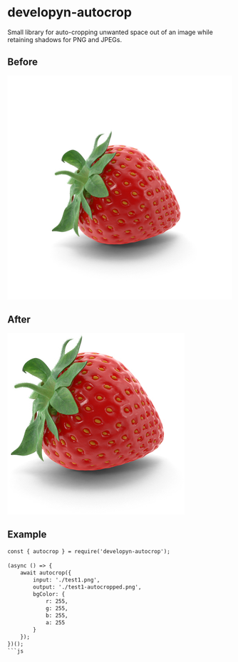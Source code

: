# developyn-autocrop
Small library for auto-cropping unwanted space out of an image while retaining shadows for PNG and JPEGs.

## Before
![Before Autocrop](images/precrop-strawberry.jpg "Pre Autocrop")

## After
![After Autocrop](images/postcrop-strawberry.jpg "Post Autocrop")


## Example
```
const { autocrop } = require('developyn-autocrop');

(async () => {
    await autocrop({
        input: './test1.png',
        output: './test1-autocropped.png',
        bgColor: {
            r: 255,
            g: 255,
            b: 255,
            a: 255
        }
    });
})();
```js